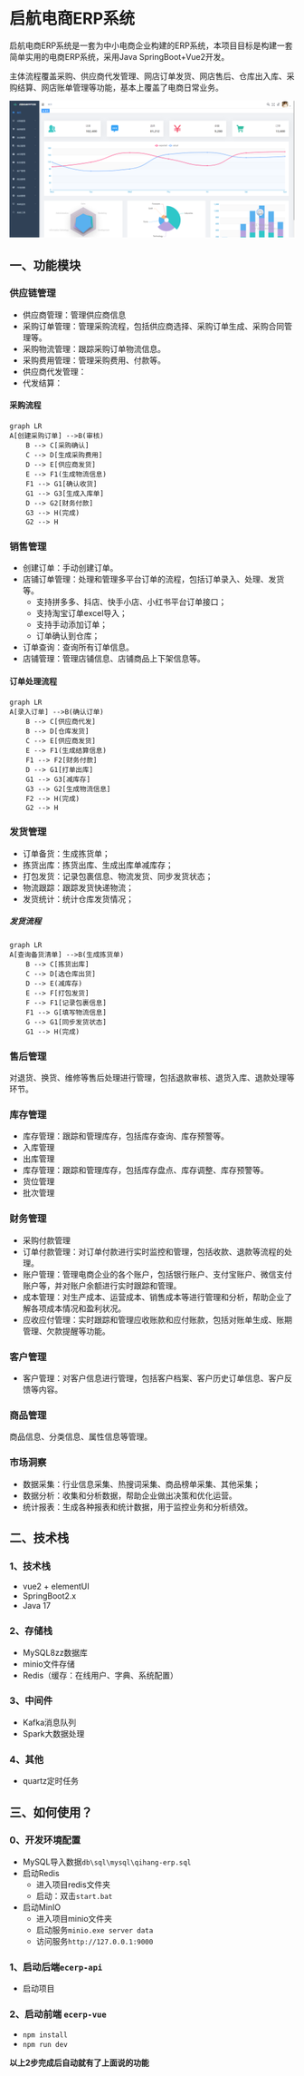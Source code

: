 # 启航电商ERP系统

启航电商ERP系统是一套为中小电商企业构建的ERP系统，本项目目标是构建一套简单实用的电商ERP系统，采用Java SpringBoot+Vue2开发。

主体流程覆盖采购、供应商代发管理、网店订单发货、网店售后、仓库出入库、采购结算、网店账单管理等功能，基本上覆盖了电商日常业务。

![预览](preview.png)

## 一、功能模块
### 供应链管理
+ 供应商管理：管理供应商信息
+ 采购订单管理：管理采购流程，包括供应商选择、采购订单生成、采购合同管理等。
+ 采购物流管理：跟踪采购订单物流信息。
+ 采购费用管理：管理采购费用、付款等。
+ 供应商代发管理：
+ 代发结算：

#### 采购流程

```mermaid
graph LR
A[创建采购订单] -->B(审核)
    B --> C[采购确认]
    C --> D[生成采购费用]
    D --> E[供应商发货]
    E --> F1(生成物流信息)
    F1 --> G1[确认收货]
    G1 --> G3[生成入库单]
    D --> G2[财务付款]
    G3 --> H(完成)
    G2 --> H

```

### 销售管理
+ 创建订单：手动创建订单。
+ 店铺订单管理：处理和管理多平台订单的流程，包括订单录入、处理、发货等。
  + 支持拼多多、抖店、快手小店、小红书平台订单接口；
  + 支持淘宝订单excel导入；
  + 支持手动添加订单；
  + 订单确认到仓库；
+ 订单查询：查询所有订单信息。
+ 店铺管理：管理店铺信息、店铺商品上下架信息等。

#### 订单处理流程
```mermaid
graph LR
A[录入订单] -->B(确认订单)
    B --> C[供应商代发]
    B --> D[仓库发货]
    C --> E[供应商发货]
    E --> F1(生成结算信息)
    F1 --> F2[财务付款]
    D --> G1[打单出库]
    G1 --> G3[减库存]
    G3 --> G2[生成物流信息]
    F2 --> H(完成)
    G2 --> H

```
### 发货管理
+ 订单备货：生成拣货单；
+ 拣货出库：拣货出库、生成出库单减库存；
+ 打包发货：记录包裹信息、物流发货、同步发货状态；
+ 物流跟踪：跟踪发货快递物流；
+ 发货统计：统计仓库发货情况；

##### 发货流程
```mermaid
graph LR
A[查询备货清单] -->B(生成拣货单)
    B --> C[拣货出库]
    C --> D[选仓库出货]
    D --> E(减库存)
    E --> F[打包发货]
    F --> F1[记录包裹信息]
    F1 --> G[填写物流信息]
    G --> G1[同步发货状态]
    G1 --> H(完成)

```

### 售后管理
对退货、换货、维修等售后处理进行管理，包括退款审核、退货入库、退款处理等环节。

### 库存管理
+ 库存管理：跟踪和管理库存，包括库存查询、库存预警等。
+ 入库管理
+ 出库管理
+ 库存管理：跟踪和管理库存，包括库存盘点、库存调整、库存预警等。
+ 货位管理
+ 批次管理

### 财务管理
+ 采购付款管理
+ 订单付款管理：对订单付款进行实时监控和管理，包括收款、退款等流程的处理。
+ 账户管理：管理电商企业的各个账户，包括银行账户、支付宝账户、微信支付账户等，并对账户余额进行实时跟踪和管理。
+ 成本管理：对生产成本、运营成本、销售成本等进行管理和分析，帮助企业了解各项成本情况和盈利状况。
+ 应收应付管理：实时跟踪和管理应收账款和应付账款，包括对账单生成、账期管理、欠款提醒等功能。

### 客户管理
+ 客户管理：对客户信息进行管理，包括客户档案、客户历史订单信息、客户反馈等内容。

### 商品管理
商品信息、分类信息、属性信息等管理。

### 市场洞察
+ 数据采集：行业信息采集、热搜词采集、商品榜单采集、其他采集；
+ 数据分析：收集和分析数据，帮助企业做出决策和优化运营。
+ 统计报表：生成各种报表和统计数据，用于监控业务和分析绩效。

## 二、技术栈
### 1、技术栈
+ vue2 + elementUI
+ SpringBoot2.x
+ Java 17

### 2、存储栈
+ MySQL8zz数据库
+ minio文件存储
+ Redis（缓存：在线用户、字典、系统配置）

### 3、中间件
+ Kafka消息队列
+ Spark大数据处理

### 4、其他
+ quartz定时任务


## 三、如何使用？
### 0、开发环境配置
+ MySQL导入数据`db\sql\mysql\qihang-erp.sql`
+ 启动Redis
  + 进入项目redis文件夹
  + 启动：双击`start.bat`
+ 启动MinIO
  + 进入项目minio文件夹
  + 启动服务`minio.exe server data`
  + 访问服务`http://127.0.0.1:9000`

### 1、启动后端`ecerp-api`
+ 启动项目

### 2、启动前端 `ecerp-vue`
+ `npm install`
+ `npm run dev`

**以上2步完成后自动就有了上面说的功能**
